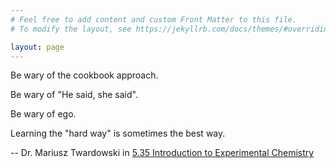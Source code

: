 ```yaml
---
# Feel free to add content and custom Front Matter to this file.
# To modify the layout, see https://jekyllrb.com/docs/themes/#overriding-theme-defaults

layout: page
---
```

Be wary of the cookbook approach.

Be wary of "He said, she said".

Be wary of ego.

Learning the "hard way" is sometimes the best way.




<span class="post-date">-- Dr. Mariusz Twardowski in [5.35 Introduction to Experimental Chemistry](https://ocw.mit.edu/courses/chemistry/5-35-introduction-to-experimental-chemistry-fall-2012/index.htm#)